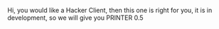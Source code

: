 Hi, you would like a Hacker Client,
then this one is right for you,
it is in development,
so we will give you PRINTER 0.5
